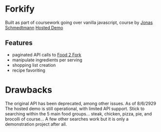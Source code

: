 # Forkify
Built as part of coursework going over vanilla javascript, course by [Jonas Schmedtmann](https://codingheroes.io/)
[Hosted Demo](forkify.site)

## Features
* paginated API calls to [Food 2 Fork](https://rapidapi.com/community/api/food2fork)
* manipulate ingredients per serving
* shopping list creation
* recipe favoriting

# Drawbacks

The original API has been deprecated, among other issues. As of 8/6/2929 The hosted demo is still operational, with limited API support. Stick to searching within the 5 main food groups... steak, chicken, pizza, pie, and brocolli of course... A few other searches work but it is only a demonstration project after all.

